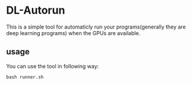 # DL-Autorun
This is a simple tool for automaticly run your programs(generally they are deep learning programs) when the GPUs are available.
## usage
You can use the tool in following way:
```
bash runner.sh 
```